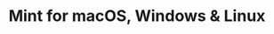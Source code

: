---
name: Mint
url: 'https://mint.intuit.com'
category: Finance
title: 'Mint for macOS, Windows & Linux'
key: mint

---